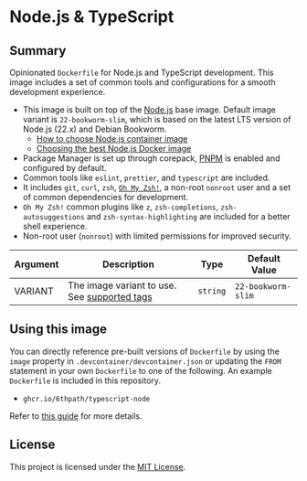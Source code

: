# Node.js & TypeScript

## Summary

Opinionated `Dockerfile` for Node.js and TypeScript development. This image includes a set of common tools and configurations for a smooth development experience.

- This image is built on top of the [Node.js](https://hub.docker.com/_/node) base image. Default image variant is `22-bookworm-slim`, which is based on the latest LTS version of Node.js (22.x) and Debian Bookworm.
	- [How to choose Node.js container image](https://labs.iximiuz.com/tutorials/how-to-choose-nodejs-container-image)
	- [Choosing the best Node.js Docker image](https://snyk.io/blog/choosing-the-best-node-js-docker-image/)
- Package Manager is set up through corepack, [PNPM](https://pnpm.io/) is enabled and configured by default.
- Common tools like `eslint`, `prettier`, and `typescript` are included.
- It includes `git`, `curl`, `zsh`, [`Oh My Zsh!`](https://ohmyz.sh/), a non-root `nonroot` user and a set of common dependencies for development.
- `Oh My Zsh!` common plugins like `z`, `zsh-completions`, `zsh-autosuggestions` and `zsh-syntax-highlighting` are included for a better shell experience.
- Non-root user (`nonroot`) with limited permissions for improved security.

| Argument | Description | Type | Default Value |
|----------|-------------|------|---------------|
| VARIANT | The image variant to use. See [supported tags](https://hub.docker.com/_/node) | `string` | `22-bookworm-slim` |

## Using this image

You can directly reference pre-built versions of `Dockerfile` by using the `image` property in `.devcontainer/devcontainer.json` or updating the `FROM` statement in your own  `Dockerfile` to one of the following. An example `Dockerfile` is included in this repository.

- `ghcr.io/6thpath/typescript-node`

Refer to [this guide](https://containers.dev/guide/dockerfile) for more details.

## License

This project is licensed under the [MIT License](https://github.com/6thpath/devcontainer-images/blob/main/LICENSE).
